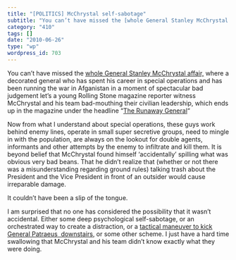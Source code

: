 ```yaml
---
title: "[POLITICS] McChrystal self-sabotage"
subtitle: "You can’t have missed the [whole General Stanley McChrystal affair,](http://www.washingtonpost.com/w..."
category: "410"
tags: []
date: "2010-06-26"
type: "wp"
wordpress_id: 703
---
```

You can’t have missed the [whole General Stanley McChrystal affair,](http://www.washingtonpost.com/wp-dyn/content/article/2010/06/25/AR2010062504087_pf.html) where a decorated general who has spent his career in special operations and has been running the war in Afganistan in a moment of spectacular bad judgement let’s a young Rolling Stone magazine reporter witness McChrystal and his team bad-mouthing their civilian leadership, which ends up in the magazine under the headline “[The Runaway General](http://www.rollingstone.com/politics/news/17390/119236)“

Now from what I understand about special operations, these guys work behind enemy lines, operate in small super secretive groups, need to mingle in with the population, are always on the lookout for double agents, informants and other attempts by the enemy to infiltrate and kill them. It is beyond belief that McChrystal found himself ‘accidentally’ spilling what was obvious very bad beans. That he didn’t realize that (whether or not there was a misunderstanding regarding ground rules) talking trash about the President and the Vice President in front of an outsider would cause irreparable damage.

It couldn’t have been a slip of the tongue.

I am surprised that no one has considered the possibility that it wasn’t accidental. Either some deep psychological self-sabotage, or an orchestrated way to create a distraction, or a [tactical maneuver to kick General Patraeus  downstairs](http://www.csmonitor.com/USA/Politics/2010/0623/In-replacing-McChrystal-with-Gen.-David-Petraeus-Obama-reasserts-authority), or some other scheme. I just have a hard time swallowing that McChrystal and his team didn’t know exactly what they were doing.